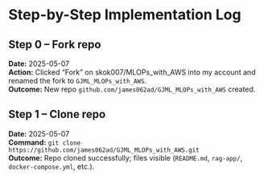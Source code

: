 # Step-by-Step Implementation Log

## Step 0 – Fork repo
**Date:** 2025-05-07  
**Action:** Clicked “Fork” on skok007/MLOPs_with_AWS into my account and renamed the fork to `GJML_MLOPs_with_AWS`.  
**Outcome:** New repo `github.com/james062ad/GJML_MLOPs_with_AWS` created.

## Step 1 – Clone repo
**Date:** 2025-05-07  
**Command:** `git clone https://github.com/james062ad/GJML_MLOPs_with_AWS.git`  
**Outcome:** Repo cloned successfully; files visible (`README.md`, `rag-app/`, `docker-compose.yml`, etc.).
